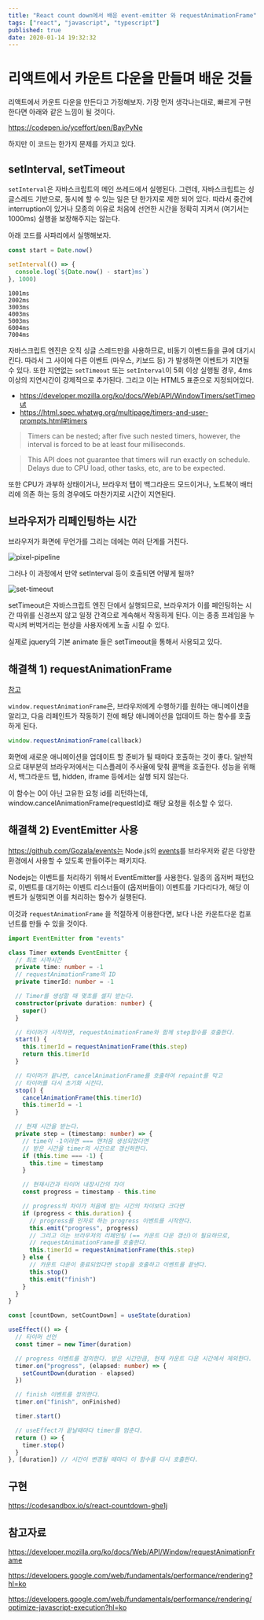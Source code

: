 ```yaml
---
title: "React count down에서 배운 event-emitter 와 requestAnimationFrame"
tags: ["react", "javascript", "typescript"]
published: true
date: 2020-01-14 19:32:32
---
```


# 리액트에서 카운트 다운을 만들며 배운 것들

리액트에서 카운트 다운을 만든다고 가정해보자. 가장 먼저 생각나는대로, 빠르게 구현한다면 아래와 같은 느낌이 될 것이다.

https://codepen.io/yceffort/pen/BayPyNe

하지만 이 코드는 한가지 문제를 가지고 있다.

## setInterval, setTimeout

`setInterval`은 자바스크립트의 메인 쓰레드에서 실행된다. 그런데, 자바스크립트는 싱글스레드 기반으로, 동시에 할 수 있는 일은 단 한가지로 제한 되어 있다. 따라서 중간에 interruption이 있거나 모종의 이유로 처음에 선언한 시간을 정확히 지켜서 (여기서는 1000ms) 실행을 보장해주지는 않는다.

아래 코드를 사파리에서 실행해보자.

```javascript
const start = Date.now()

setInterval(() => {
  console.log(`${Date.now() - start}ms`)
}, 1000)
```

```
1001ms
2002ms
3003ms
4003ms
5003ms
6004ms
7004ms
```

자바스크립트 엔진은 오직 싱글 스레드만을 사용하므로, 비동기 이벤드들을 큐에 대기시킨다. 따라서 그 사이에 다른 이벤트 (마우스, 키보드 등) 가 발생하면 이벤트가 지연될 수 있다. 또한 지연없는 `setTimeout` 또는 `setInterval`이 5회 이상 실행될 경우, 4ms 이상의 지연시간이 강제적으로 추가된다. 그리고 이는 HTML5 표준으로 지정되어있다.

- https://developer.mozilla.org/ko/docs/Web/API/WindowTimers/setTimeout
- https://html.spec.whatwg.org/multipage/timers-and-user-prompts.html#timers

> Timers can be nested; after five such nested timers, however, the interval is forced to be at least four milliseconds.

> This API does not guarantee that timers will run exactly on schedule. Delays due to CPU load, other tasks, etc, are to be expected.

또한 CPU가 과부하 상태이거나, 브라우저 탭이 백그라운드 모드이거나, 노트북이 배터리에 의존 하는 등의 경우에도 마찬가지로 시간이 지연된다.

## 브라우저가 리페인팅하는 시간

브라우저가 화면에 무언가를 그리는 데에는 여러 단계를 거친다.

![pixel-pipeline](https://developers.google.com/web/fundamentals/performance/rendering/images/intro/frame-full.jpg?hl=ko)

그러나 이 과정에서 만약 setInterval 등이 호출되면 어떻게 될까?

![set-timeout](https://developers.google.com/web/fundamentals/performance/rendering/images/optimize-javascript-execution/settimeout.jpg?hl=ko)

setTimeout은 자바스크립트 엔진 단에서 실행되므로, 브라우저가 이를 페인팅하는 시간 따위를 신경쓰지 않고 일정 간격으로 계속해서 작동하게 된다. 이는 종종 프레임을 누락시켜 버벅거리는 현상을 사용자에게 노출 시킬 수 있다.

실제로 jquery의 기본 animate 들은 setTimeout을 통해서 사용되고 있다.

## 해결책 1) requestAnimationFrame

[참고](https://developer.mozilla.org/ko/docs/Web/API/Window/requestAnimationFrame)

`window.requestAnimationFrame`은, 브라우저에게 수행하기를 원하는 애니메이션을 알리고, 다음 리페인트가 작동하기 전에 해당 애니메이션을 업데이트 하는 함수를 호출하게 된다.

```javascript
window.requestAnimationFrame(callback)
```

화면에 새로운 애니메이션을 업데이트 할 준비가 될 때마다 호출하는 것이 좋다. 일반적으로 대부분의 브라우저에서는 디스플레이 주사율에 맞춰 콜백을 호출한다. 성능을 위해서, 백그라운드 탭, hidden, iframe 등에서는 실행 되지 않는다.

이 함수는 0이 아닌 고유한 요청 id를 리턴하는데, window.cancelAnimationFrame(requestId)로 해당 요청을 취소할 수 있다.

## 해결책 2) EventEmitter 사용

https://github.com/Gozala/events는 Node.js의 [events](https://nodejs.org/api/events.html)를 브라우저와 같은 다양한 환경에서 사용할 수 있도록 만들어주는 패키지다.

Nodejs는 이벤트를 처리하기 위해서 EventEmitter를 사용한다. 일종의 옵저버 패턴으로, 이벤트를 대기하는 이벤트 리스너들이 (옵저버들이) 이벤트를 기다리다가, 해당 이벤트가 실행되면 이를 처리하는 함수가 실행된다.

이것과 `requestAnimationFrame` 을 적절하게 이용한다면, 보다 나은 카운트다운 컴포넌트를 만들 수 있을 것이다.

```typescript
import EventEmitter from "events"

class Timer extends EventEmitter {
  // 최초 시작시간
  private time: number = -1
  // requestAnimationFrame의 ID
  private timerId: number = -1

  // Timer를 생성할 때 몇초를 셀지 받는다.
  constructor(private duration: number) {
    super()
  }

  // 타이머가 시작하면, requestAnimationFrame와 함께 step함수를 호출한다.
  start() {
    this.timerId = requestAnimationFrame(this.step)
    return this.timerId
  }

  // 타이머가 끝나면, cancelAnimationFrame를 호출하여 repaint를 막고
  // 타이머를 다시 초기화 시킨다.
  stop() {
    cancelAnimationFrame(this.timerId)
    this.timerId = -1
  }

  // 현재 시간을 받는다.
  private step = (timestamp: number) => {
    // time이 -1이라면 === 맨처음 생성되었다면
    // 받은 시간을 timer의 시간으로 갱신하한다.
    if (this.time === -1) {
      this.time = timestamp
    }

    // 현재시간과 타이머 내장시간의 차이
    const progress = timestamp - this.time

    // progress의 차이가 처음에 받는 시간의 차이보다 크다면
    if (progress < this.duration) {
      // progress를 인자로 하는 progress 이벤트를 시작한다.
      this.emit("progress", progress)
      // 그리고 이는 브라우저의 리페인팅 (== 카운트 다운 갱신)이 필요하므로,
      // requestAnimationFrame를 호출한다.
      this.timerId = requestAnimationFrame(this.step)
    } else {
      // 카운트 다운이 종료되었다면 stop을 호출하고 이벤트를 끝낸다.
      this.stop()
      this.emit("finish")
    }
  }
}
```

```typescript
const [countDown, setCountDown] = useState(duration)

useEffect(() => {
  // 타이머 선언
  const timer = new Timer(duration)

  // progress 이벤트를 정의한다. 받은 시간만큼, 현재 카운트 다운 시간에서 제외한다.
  timer.on("progress", (elapsed: number) => {
    setCountDown(duration - elapsed)
  })

  // finish 이벤트를 정의한다.
  timer.on("finish", onFinished)

  timer.start()

  // useEffect가 끝날때마다 timer를 멈춘다.
  return () => {
    timer.stop()
  }
}, [duration]) // 시간이 변경될 때마다 이 함수를 다시 호출한다.
```

## 구현

https://codesandbox.io/s/react-countdown-ghe1j

## 참고자료

https://developer.mozilla.org/ko/docs/Web/API/Window/requestAnimationFrame

https://developers.google.com/web/fundamentals/performance/rendering?hl=ko

https://developers.google.com/web/fundamentals/performance/rendering/optimize-javascript-execution?hl=ko
